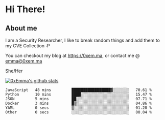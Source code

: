 # Hi There!

## About me
I am a Security Researcher, I like to break random things and add them to my CVE Collection :P 

You can checkout my blog at https://0xem.ma, or contact me @ [emma@0xem.ma](mailto:emma@0xem.ma)

She/Her

[![0xEmma's github stats](https://github-readme-stats.vercel.app/api?username=0xEmma&count_private=true&show_icons=true&theme=dark)](https://github.com/0xEmma)
<!--START_SECTION:waka-->

```text
JavaScript   48 mins         █████████████████▓░░░░░░░   70.61 %
Python       10 mins         ████░░░░░░░░░░░░░░░░░░░░░   15.47 %
JSON         5 mins          ██░░░░░░░░░░░░░░░░░░░░░░░   07.71 %
Docker       3 mins          █▒░░░░░░░░░░░░░░░░░░░░░░░   04.86 %
YAML         0 secs          ▒░░░░░░░░░░░░░░░░░░░░░░░░   01.28 %
Other        0 secs          ░░░░░░░░░░░░░░░░░░░░░░░░░   00.04 %
```

<!--END_SECTION:waka-->
